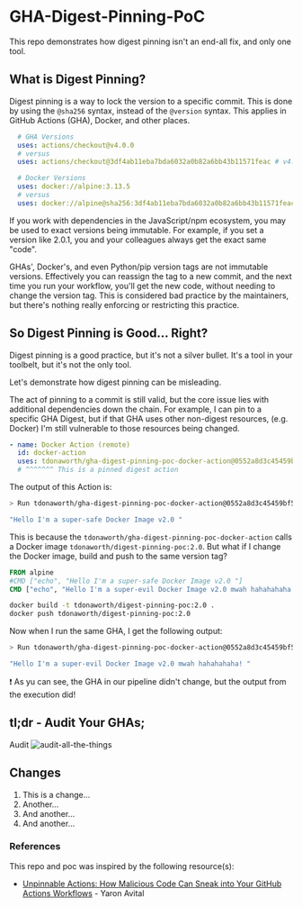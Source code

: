 # GHA-Digest-Pinning-PoC
This repo demonstrates how digest pinning isn't an end-all fix, and only one tool. 

## What is Digest Pinning?
Digest pinning is a way to lock the version to a specific commit. This is done by using the `@sha256` syntax, instead of the `@version` syntax. This applies in GitHub Actions (GHA), Docker, and other places.

```yaml
  # GHA Versions
  uses: actions/checkout@v4.0.0
  # versus
  uses: actions/checkout@3df4ab11eba7bda6032a0b82a6bb43b11571feac # v4.0.0

  # Docker Versions
  uses: docker://alpine:3.13.5
  # versus
  uses: docker://alpine@sha256:3df4ab11eba7bda6032a0b82a6bb43b11571feac # 3.13.5
```

If you work with dependencies in the JavaScript/npm ecosystem, you may be used to exact versions being immutable. For example, if you set a version like 2.0.1, you and your colleagues always get the exact same "code".

GHAs', Docker's, and even Python/pip version tags are not immutable versions. Effectively you can reassign the tag to a new commit, and the next time you run your workflow, you'll get the new code, without needing to change the version tag. This is considered bad practice by the maintainers, but there's nothing really enforcing or restricting this practice.

## So Digest Pinning is Good... Right?
Digest pinning is a good practice, but it's not a silver bullet. It's a tool in your toolbelt, but it's not the only tool.

Let's demonstrate how digest pinning can be misleading.

The act of pinning to a commit is still valid, but the core issue lies with additional dependencies down the chain. For example, I can pin to a specific GHA Digest, but if that GHA uses other non-digest resources, (e.g. Docker) I'm still vulnerable to those resources being changed.

```yaml
- name: Docker Action (remote)
  id: docker-action
  uses: tdonaworth/gha-digest-pinning-poc-docker-action@0552a8d3c45459bf5b7332525a853aaaeab9ee92 # v1.1.0
  # ^^^^^^^ This is a pinned digest action
```
The output of this Action is:
```bash
> Run tdonaworth/gha-digest-pinning-poc-docker-action@0552a8d3c45459bf5b7332525a853aaaeab9ee92

"Hello I'm a super-safe Docker Image v2.0 "
```
This is because the `tdonaworth/gha-digest-pinning-poc-docker-action` calls a Docker image `tdonaworth/digest-pinning-poc:2.0`. But what if I change the Docker image, build and push to the same version tag? 
```dockerfile
FROM alpine
#CMD ["echo", "Hello I'm a super-safe Docker Image v2.0 "]
CMD ["echo", "Hello I'm a super-evil Docker Image v2.0 mwah hahahahaha! "]
```
```bash
docker build -t tdonaworth/digest-pinning-poc:2.0 .
docker push tdonaworth/digest-pinning-poc:2.0
```
Now when I run the same GHA, I get the following output:
```bash
> Run tdonaworth/gha-digest-pinning-poc-docker-action@0552a8d3c45459bf5b7332525a853aaaeab9ee92

"Hello I'm a super-evil Docker Image v2.0 mwah hahahahaha! "
``````

:exclamation: As yu can see, the GHA in our pipeline didn't change, but the output from the execution did!

## tl;dr - Audit Your GHAs; 
Audit ![audit-all-the-things](doc/image-1.png)



## Changes
1. This is a change...
2. Another...
3. And another...
4. And another...

### References
This repo and poc was inspired by the following resource(s):
- [Unpinnable Actions: How Malicious Code Can Sneak into Your GitHub Actions Workflows](https://www.paloaltonetworks.com/blog/prisma-cloud/unpinnable-actions-github-security/) - Yaron Avital